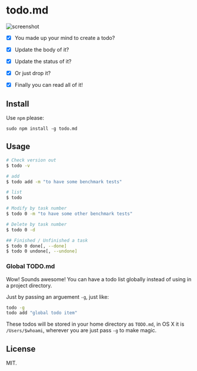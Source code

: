 # todo.md

![screenshot](http://i2.tietuku.com/c82c6c7d2301aed0.gif)

- [x] You made up your mind to create a todo?

- [x] Update the body of it?

- [x] Update the status of it?

- [x] Or just drop it?

- [x] Finally you can read all of it!

## Install

Use `npm` please:

```
sudo npm install -g todo.md
```

## Usage

```bash
# Check version out
$ todo -v

# add
$ todo add -m "to have some benchmark tests"

# list
$ todo 

# Modify by task number
$ todo 0 -m "to have some other benchmark tests"

# Delete by task number
$ todo 0 -d

## Finished / Unfinished a task
$ todo 0 done[, --done]
$ todo 0 undone[, --undone]

```

### Global TODO.md

Wow! Sounds awesome! You can have a todo list globally instead of using in a project directory.

Just by passing an arguement `-g`, just like:

```bash
todo -g
todo add "global todo item"
```

These todos will be stored in your home directory as `TODO.md`, in OS X it is `/Users/$whoami`, wherever you are just pass `-g` to make magic.

## License

MIT.